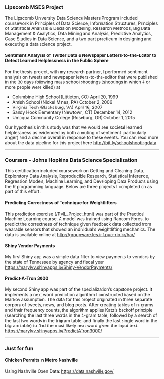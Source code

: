 ### Lipscomb MSDS Project
The Lipscomb University Data Science Masters Program included coursework in Principles of Data Science, Information Structures, Principles of Statistical Analysis &amp; Decision Modeling, Research Methods, Big Data Management &amp; Analytics, Data Mining and Analysis, Predictive Analytics, Case Studies in Data Science, and a two part practicum in designing and executing a data science project. 

#### Sentiment Analysis of Twitter Data &amp; Newspaper Letters-to-the-Editor to Detect Learned Helplessness in the Public Sphere
For the thesis project, with my research partner, I performed sentiment analysis on tweets and newspaper letters-to-the-editor that were published in the 30 days following mass school shootings (shootings in which 4 or more people were killed) at
 - Columbine High School (Littleton, CO) April 20, 1999
 - Amish School (Nickel Mines, PA) October 2, 2006
 - Virginia Tech (Blacksburg, VA) April 16, 2007
 - Sandy Hook Elementary (Newtown, CT) December 14, 2012
 - Umpqua Community College (Roseburg, OR) October 1, 2015

Our hypothesis in this study was that we would see societal learned helplessness as evidenced by both a muting of sentiment (particularly anger) and a decline overall in response to these events. You can read more about the data pipeline for this project here http://bit.ly/schoolshootingdata

<hr>

### Coursera - Johns Hopkins Data Science Specialization
This certification included coursework on Getting and Cleaning Data, Exploratory Data Analysis, Reproducible Research, Statistical Inference, Regression Models, Machine Learning, and Developing Data Products using the R programming language. Below are three projects I completed on as part of this effort.

#### Predicting Correctness of Technique for Weightlifters
This prediction exercise (/PML_Project.html) was part of the Practical Machine Learning course. A model was trained using Random Forest to predict the correctness of technique given feedback data collected from wearable sensors that showed an individual’s weightlifting mechanics. The data is available online at http://groupware.les.inf.puc-rio.br/har/

#### Shiny Vendor Payments
My first Shiny app was a simple data filter to view payments to vendors by the state of Tennessee by agency and fiscal year https://marylvv.shinyapps.io/Shiny-VendorPayments/


#### Predict-A-Tron 3000
My second Shiny app was part of the specialization’s capstone project. It implements a next word prediction algorithm I constructed based on the Markov assumption. The data for this project originated in three separate corpora of tweets, news, and blog posts. After creating tables of n-grams and their frequency counts, the algorithm applies Katz’s backoff principle (searching the last three words in the 4-gram table, followed by a search of the last two words in the trigram table, and finally the last single word in the bigram table) to find the most likely next word given the input text. https://marylvv.shinyapps.io/PredictATron3000/

<hr>

### Just for fun

#### Chicken Permits in Metro Nashville
Using Nashville Open Data: https://data.nashville.gov/
